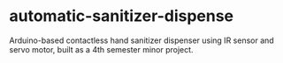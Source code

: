 # automatic-sanitizer-dispense
Arduino-based contactless hand sanitizer dispenser using IR sensor and servo motor, built as a 4th semester minor project.

